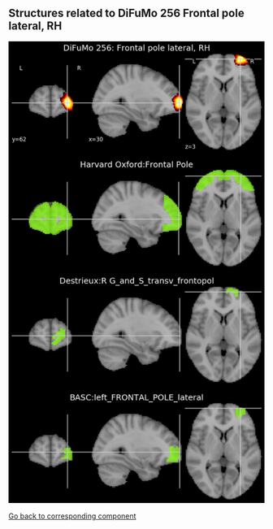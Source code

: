 


## Structures related to DiFuMo 256 Frontal pole lateral, RH

![79](79.jpg "Structures related to DiFuMo 256 Frontal pole lateral, RH")

[Go back to corresponding component](https://parietal-inria.github.io/DiFuMo/256/html/79.html)